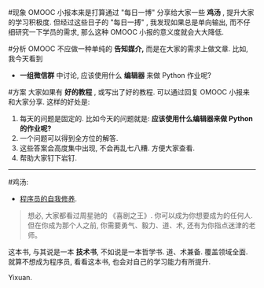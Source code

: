 #现象
OMOOC 小报本来是打算通过 "每日一博" 分享给大家一些 **鸡汤** , 提升大家的学习积极度. 但经过这些日子的 "每日一搏" , 我发现如果总是单向输出, 而不仔细研究一下学员的需求, 那么这种 OMOOC 小报的意义度就会大大降低.

#分析
OMOOC 不应做一种单纯的 **告知媒介,** 而是在大家的需求上做文章. 比如, 我今天看到 
* **一组微信群** 中讨论, 应该使用什么 **编辑器** 来做 Python 作业呢?

#方案
大家如果有 **好的教程** , 或写出了好的教程. 可以通过回复 OMOOC 小报来和大家分享. 这样的好处是:
1. 每天的问题是固定的. 比如今天的问题就是: **应该使用什么编辑器来做 Python 的作业呢?**
2. 一个问题可以得到全方位的解答.
3. 这些答案会高度集中出现, 不会再乱七八糟. 方便大家查看.
4. 帮助大家钉下岩钉. 

----

#鸡汤:
*  [程序员的自我修养](http://openmindclub.qiniudn.com/res/book/a-programmer-prepares.pdf).
 >   想必, 大家都看过周星驰的 《喜剧之王》. 你可以成为你想要成为的任何人. 但在你成为那个人之前, 你需要勇气、毅力、道、术, 还有为你指点迷津的老师。

   这本书, 与其说是一本 **技术书**, 不如说是一本哲学书. 道、术兼备. 覆盖领域全面. 就算不想成为程序员, 看看这本书, 也会对自己的学习能力有所提升.


Yixuan.





